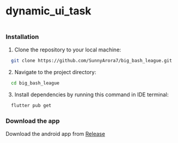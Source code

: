 # dynamic_ui_task

<p align="center">
  <img src=""/>
</p>



### Installation
1. Clone the repository to your local machine:

 ```bash
   git clone https://github.com/SunnyArora7/big_bash_league.git
 ```

2. Navigate to the project directory:

 ```bash
   cd big_bash_league
 ```

3. Install dependencies by running this command in IDE terminal:

 ```bash
   flutter pub get
 ```

### Download the app

Download the android app from [Release](https://github.com/SunnyArora7/big_bash_league/releases/tag/Release)